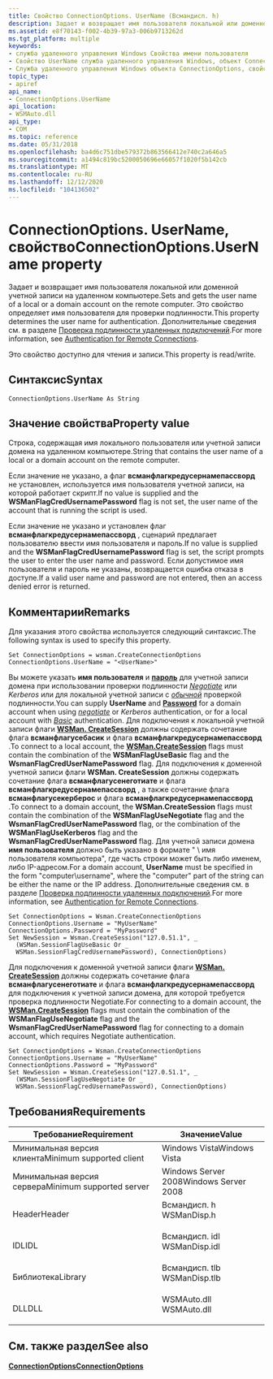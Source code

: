 ```yaml
---
title: Свойство ConnectionOptions. UserName (Всмандисп. h)
description: Задает и возвращает имя пользователя локальной или доменной учетной записи на удаленном компьютере. Это свойство определяет имя пользователя для проверки подлинности.
ms.assetid: e8f70143-f002-4b39-97a3-006b9713262d
ms.tgt_platform: multiple
keywords:
- служба удаленного управления Windows Свойства имени пользователя
- Свойство UserName служба удаленного управления Windows, объект ConnectionOptions
- Служба удаленного управления Windows объекта ConnectionOptions, свойство UserName
topic_type:
- apiref
api_name:
- ConnectionOptions.UserName
api_location:
- WSMAuto.dll
api_type:
- COM
ms.topic: reference
ms.date: 05/31/2018
ms.openlocfilehash: ba4d6c751dbe579372b863566412e740c2a646a5
ms.sourcegitcommit: a1494c819bc5200050696e66057f1020f5b142cb
ms.translationtype: MT
ms.contentlocale: ru-RU
ms.lasthandoff: 12/12/2020
ms.locfileid: "104136502"
---
```

# <a name="connectionoptionsusername-property"></a><span data-ttu-id="57fd1-107">ConnectionOptions. UserName, свойство</span><span class="sxs-lookup"><span data-stu-id="57fd1-107">ConnectionOptions.UserName property</span></span>

<span data-ttu-id="57fd1-108">Задает и возвращает имя пользователя локальной или доменной учетной записи на удаленном компьютере.</span><span class="sxs-lookup"><span data-stu-id="57fd1-108">Sets and gets the user name of a local or a domain account on the remote computer.</span></span> <span data-ttu-id="57fd1-109">Это свойство определяет имя пользователя для проверки подлинности.</span><span class="sxs-lookup"><span data-stu-id="57fd1-109">This property determines the user name for authentication.</span></span> <span data-ttu-id="57fd1-110">Дополнительные сведения см. в разделе [Проверка подлинности удаленных подключений](authentication-for-remote-connections.md).</span><span class="sxs-lookup"><span data-stu-id="57fd1-110">For more information, see [Authentication for Remote Connections](authentication-for-remote-connections.md).</span></span>

<span data-ttu-id="57fd1-111">Это свойство доступно для чтения и записи.</span><span class="sxs-lookup"><span data-stu-id="57fd1-111">This property is read/write.</span></span>

## <a name="syntax"></a><span data-ttu-id="57fd1-112">Синтаксис</span><span class="sxs-lookup"><span data-stu-id="57fd1-112">Syntax</span></span>


```VB
ConnectionOptions.UserName As String
```



## <a name="property-value"></a><span data-ttu-id="57fd1-113">Значение свойства</span><span class="sxs-lookup"><span data-stu-id="57fd1-113">Property value</span></span>

<span data-ttu-id="57fd1-114">Строка, содержащая имя локального пользователя или учетной записи домена на удаленном компьютере.</span><span class="sxs-lookup"><span data-stu-id="57fd1-114">String that contains the user name of a local or a domain account on the remote computer.</span></span>

<span data-ttu-id="57fd1-115">Если значение не указано, а флаг **всманфлагкредусернамепассворд** не установлен, используется имя пользователя учетной записи, на которой работает скрипт.</span><span class="sxs-lookup"><span data-stu-id="57fd1-115">If no value is supplied and the **WSManFlagCredUsernamePassword** flag is not set, the user name of the account that is running the script is used.</span></span>

<span data-ttu-id="57fd1-116">Если значение не указано и установлен флаг **всманфлагкредусернамепассворд** , сценарий предлагает пользователю ввести имя пользователя и пароль.</span><span class="sxs-lookup"><span data-stu-id="57fd1-116">If no value is supplied and the **WSManFlagCredUsernamePassword** flag is set, the script prompts the user to enter the user name and password.</span></span> <span data-ttu-id="57fd1-117">Если допустимое имя пользователя и пароль не указаны, возвращается ошибка отказа в доступе.</span><span class="sxs-lookup"><span data-stu-id="57fd1-117">If a valid user name and password are not entered, then an access denied error is returned.</span></span>

## <a name="remarks"></a><span data-ttu-id="57fd1-118">Комментарии</span><span class="sxs-lookup"><span data-stu-id="57fd1-118">Remarks</span></span>

<span data-ttu-id="57fd1-119">Для указания этого свойства используется следующий синтаксис.</span><span class="sxs-lookup"><span data-stu-id="57fd1-119">The following syntax is used to specify this property.</span></span>


```VB
Set ConnectionOptions = wsman.CreateConnectionOptions
ConnectionOptions.UserName = "<UserName>"
```



<span data-ttu-id="57fd1-120">Вы можете указать **имя пользователя** и [**пароль**](connectionoptions-password.md) для учетной записи домена при использовании проверки подлинности [*Negotiate*](windows-remote-management-glossary.md) или *Kerberos* или для локальной учетной записи с [*обычной*](windows-remote-management-glossary.md) проверкой подлинности.</span><span class="sxs-lookup"><span data-stu-id="57fd1-120">You can supply **UserName** and [**Password**](connectionoptions-password.md) for a domain account when using [*negotiate*](windows-remote-management-glossary.md) or *Kerberos* authentication, or for a local account with [*Basic*](windows-remote-management-glossary.md) authentication.</span></span> <span data-ttu-id="57fd1-121">Для подключения к локальной учетной записи флаги [**WSMan. CreateSession**](wsman-createsession.md) должны содержать сочетание флага **всманфлагусебасик** и флага **всманфлагкредусернамепассворд** .</span><span class="sxs-lookup"><span data-stu-id="57fd1-121">To connect to a local account, the [**WSMan.CreateSession**](wsman-createsession.md) flags must contain the combination of the **WSManFlagUseBasic** flag and the **WsmanFlagCredUserNamePassword** flag.</span></span> <span data-ttu-id="57fd1-122">Для подключения к доменной учетной записи флаги **WSMan. CreateSession** должны содержать сочетание флага **всманфлагусенеготиате** и флага **всманфлагкредусернамепассворд** , а также сочетание флага **всманфлагусекерберос** и флага **всманфлагкредусернамепассворд** .</span><span class="sxs-lookup"><span data-stu-id="57fd1-122">To connect to a domain account, the **WSMan.CreateSession** flags must contain the combination of the **WSManFlagUseNegotiate** flag and the **WsmanFlagCredUserNamePassword** flag, or the combination of the **WSManFlagUseKerberos** flag and the **WsmanFlagCredUserNamePassword** flag.</span></span> <span data-ttu-id="57fd1-123">Для учетной записи домена **имя пользователя** должно быть указано в формате " \\ имя пользователя компьютера", где часть строки может быть либо именем, либо IP-адресом.</span><span class="sxs-lookup"><span data-stu-id="57fd1-123">For a domain account, **UserName** must be specified in the form "computer\\username", where the "computer" part of the string can be either the name or the IP address.</span></span> <span data-ttu-id="57fd1-124">Дополнительные сведения см. в разделе [Проверка подлинности удаленных подключений](authentication-for-remote-connections.md).</span><span class="sxs-lookup"><span data-stu-id="57fd1-124">For more information, see [Authentication for Remote Connections](authentication-for-remote-connections.md).</span></span>


```VB
Set ConnectionOptions = Wsman.CreateConnectionOptions
ConnectionOptions.Username = "MyUserName"
ConnectionOptions.Password = "MyPassword"
Set NewSession = Wsman.CreateSession("127.0.51.1", _
  (WSMan.SessionFlagUseBasic Or _
  WSMan.SessionFlagCredUsernamePassword), ConnectionOptions)
```



<span data-ttu-id="57fd1-125">Для подключения к доменной учетной записи флаги [**WSMan. CreateSession**](wsman-createsession.md) должны содержать сочетание флага **всманфлагусенеготиате** и флага **всманфлагкредусернамепассворд** для подключения к учетной записи домена, для которой требуется проверка подлинности Negotiate.</span><span class="sxs-lookup"><span data-stu-id="57fd1-125">For connecting to a domain account, the [**WSMan.CreateSession**](wsman-createsession.md) flags must contain the combination of the **WSManFlagUseNegotiate** flag and the **WsmanFlagCredUserNamePassword** flag for connecting to a domain account, which requires Negotiate authentication.</span></span>


```VB
Set ConnectionOptions = Wsman.CreateConnectionOptions
ConnectionOptions.Username = "MyUserName"
ConnectionOptions.Password = "MyPassword"
Set NewSession = Wsman.CreateSession("127.0.51.1", _
  (WSMan.SessionFlagUseNegotiate Or _
  WSMan.SessionFlagCredUsernamePassword), ConnectionOptions)
```



## <a name="requirements"></a><span data-ttu-id="57fd1-126">Требования</span><span class="sxs-lookup"><span data-stu-id="57fd1-126">Requirements</span></span>



| <span data-ttu-id="57fd1-127">Требование</span><span class="sxs-lookup"><span data-stu-id="57fd1-127">Requirement</span></span> | <span data-ttu-id="57fd1-128">Значение</span><span class="sxs-lookup"><span data-stu-id="57fd1-128">Value</span></span> |
|-------------------------------------|------------------------------------------------------------------------------------------|
| <span data-ttu-id="57fd1-129">Минимальная версия клиента</span><span class="sxs-lookup"><span data-stu-id="57fd1-129">Minimum supported client</span></span><br/> | <span data-ttu-id="57fd1-130">Windows Vista</span><span class="sxs-lookup"><span data-stu-id="57fd1-130">Windows Vista</span></span><br/>                                                                 |
| <span data-ttu-id="57fd1-131">Минимальная версия сервера</span><span class="sxs-lookup"><span data-stu-id="57fd1-131">Minimum supported server</span></span><br/> | <span data-ttu-id="57fd1-132">Windows Server 2008</span><span class="sxs-lookup"><span data-stu-id="57fd1-132">Windows Server 2008</span></span><br/>                                                           |
| <span data-ttu-id="57fd1-133">Header</span><span class="sxs-lookup"><span data-stu-id="57fd1-133">Header</span></span><br/>                   | <dl> <span data-ttu-id="57fd1-134"><dt>Всмандисп. h</dt></span><span class="sxs-lookup"><span data-stu-id="57fd1-134"><dt>WSManDisp.h</dt></span></span> </dl>   |
| <span data-ttu-id="57fd1-135">IDL</span><span class="sxs-lookup"><span data-stu-id="57fd1-135">IDL</span></span><br/>                      | <dl> <span data-ttu-id="57fd1-136"><dt>Всмандисп. idl</dt></span><span class="sxs-lookup"><span data-stu-id="57fd1-136"><dt>WSManDisp.idl</dt></span></span> </dl> |
| <span data-ttu-id="57fd1-137">Библиотека</span><span class="sxs-lookup"><span data-stu-id="57fd1-137">Library</span></span><br/>                  | <dl> <span data-ttu-id="57fd1-138"><dt>Всмандисп. tlb</dt></span><span class="sxs-lookup"><span data-stu-id="57fd1-138"><dt>WSManDisp.tlb</dt></span></span> </dl> |
| <span data-ttu-id="57fd1-139">DLL</span><span class="sxs-lookup"><span data-stu-id="57fd1-139">DLL</span></span><br/>                      | <dl> <span data-ttu-id="57fd1-140"><dt>WSMAuto.dll</dt></span><span class="sxs-lookup"><span data-stu-id="57fd1-140"><dt>WSMAuto.dll</dt></span></span> </dl>   |



## <a name="see-also"></a><span data-ttu-id="57fd1-141">См. также раздел</span><span class="sxs-lookup"><span data-stu-id="57fd1-141">See also</span></span>

<dl> <dt>

[<span data-ttu-id="57fd1-142">**ConnectionOptions**</span><span class="sxs-lookup"><span data-stu-id="57fd1-142">**ConnectionOptions**</span></span>](connectionoptions.md)
</dt> </dl>

 

 





